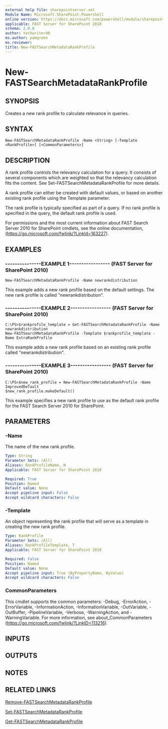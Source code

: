 ```yaml
---
external help file: sharepointserver.xml
Module Name: Microsoft.SharePoint.Powershell
online version: https://docs.microsoft.com/powershell/module/sharepoint-server/new-fastsearchmetadatarankprofile
applicable: FAST Server for SharePoint 2010
schema: 2.0.0
author: techwriter40
ms.author: pamgreen
ms.reviewer: 
title: New-FASTSearchMetadataRankProfile
---
```


# New-FASTSearchMetadataRankProfile

## SYNOPSIS
Creates a new rank profile to calculate relevance in queries.

## SYNTAX

```
New-FASTSearchMetadataRankProfile -Name <String> [-Template <RankProfile>] [<CommonParameters>]
```

## DESCRIPTION
A rank profile controls the relevancy calculation for a query.
It consists of several components which are weighted so that the relevancy calculation fits the content.
See Set-FASTSearchMetadataRankProfile for more details.

A rank profile can either be created with default values, or based on another existing rank profile using the Template parameter.

The rank profile is typically specified as part of a query.
If no rank profile is specified in the query, the default rank profile is used.

For permissions and the most current information about FAST Search Server 2010 for SharePoint cmdlets, see the online documentation, (https://go.microsoft.com/fwlink/?LinkId=163227).

## EXAMPLES

### ---------------EXAMPLE 1----------------- (FAST Server for SharePoint 2010)
```
New-FASTSearchMetadataRankProfile -Name newrankdistribution
```

This example adds a new rank profile based on the default settings.
The new rank profile is called "newrankdistribution".

### ---------------EXAMPLE 2----------------- (FAST Server for SharePoint 2010)
```
C:\PS>$rankprofile_template = Get-FASTSearchMetadataRankProfile -Name newrankdistribution
New-FASTSearchMetadataRankProfile -Template $rankprofile_template -Name ExtraRankProfile
```

This example adds a new rank profile based on an existing rank profile called "newrankdistribution".

### ---------------EXAMPLE 3----------------- (FAST Server for SharePoint 2010)
```
C:\PS>$new_rank_profile = New-FASTSearchMetadataRankProfile -Name ImprovedDefault
$new_rank_profile.makeDefault()
```

This example specifies a new rank profile to use as the default rank profile for the FAST Search Server 2010 for SharePoint.

## PARAMETERS

### -Name
The name of the new rank profile.

```yaml
Type: String
Parameter Sets: (All)
Aliases: RankProfileName, N
Applicable: FAST Server for SharePoint 2010

Required: True
Position: Named
Default value: None
Accept pipeline input: False
Accept wildcard characters: False
```

### -Template
An object representing the rank profile that will serve as a template in creating the new rank profile.

```yaml
Type: RankProfile
Parameter Sets: (All)
Aliases: RankProfileTemplate, T
Applicable: FAST Server for SharePoint 2010

Required: False
Position: Named
Default value: None
Accept pipeline input: True (ByPropertyName, ByValue)
Accept wildcard characters: False
```

### CommonParameters
This cmdlet supports the common parameters: -Debug, -ErrorAction, -ErrorVariable, -InformationAction, -InformationVariable, -OutVariable, -OutBuffer, -PipelineVariable, -Verbose, -WarningAction, and -WarningVariable. For more information, see about_CommonParameters (https://go.microsoft.com/fwlink/?LinkID=113216).

## INPUTS

## OUTPUTS

## NOTES

## RELATED LINKS

[Remove-FASTSearchMetadataRankProfile](Remove-FASTSearchMetadataRankProfile.md)

[Set-FASTSearchMetadataRankProfile](Set-FASTSearchMetadataRankProfile.md)

[Get-FASTSearchMetadataRankProfile](Get-FASTSearchMetadataRankProfile.md)

